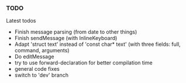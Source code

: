 ### TODO

Latest todos

 * Finish message parsing (from date to other things)
 * Finish sendMessage (with InlineKeyboard)
 * Adapt 'struct text' instead of 'const char* text' (with three fields: full, command, arguments)
 * Do editMessage
 * try to use forward-declaration for better compilation time 
 * general code fixes
 * switch to 'dev' branch
